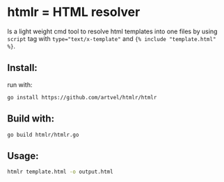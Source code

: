 # htmlr = HTML resolver
Is a light weight cmd tool to resolve html templates into one files by using `script` tag with `type="text/x-template"` and `{% include "template.html" %}`.

## Install:
run with:
```
go install https://github.com/artvel/htmlr/htmlr
```
## Build with:
```
go build htmlr/htmlr.go
```
## Usage:
```sh
htmlr template.html -o output.html
```
